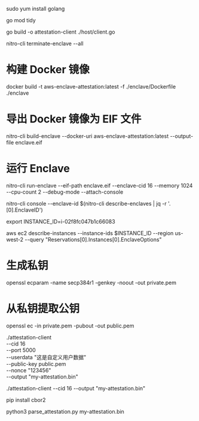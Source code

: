 sudo yum install golang

go mod tidy

go build -o attestation-client ./host/client.go

nitro-cli terminate-enclave --all

# 构建 Docker 镜像
docker build -t aws-enclave-attestation:latest -f ./enclave/Dockerfile ./enclave

# 导出 Docker 镜像为 EIF 文件
nitro-cli build-enclave --docker-uri aws-enclave-attestation:latest --output-file enclave.eif

# 运行 Enclave
nitro-cli run-enclave --eif-path enclave.eif --enclave-cid 16 --memory 1024 --cpu-count 2 --debug-mode --attach-console

nitro-cli console --enclave-id $(nitro-cli describe-enclaves | jq -r '.[0].EnclaveID')

export INSTANCE_ID=i-02f8fc047b1c66083

aws ec2 describe-instances --instance-ids $INSTANCE_ID --region us-west-2 --query "Reservations[0].Instances[0].EnclaveOptions"


# 生成私钥
openssl ecparam -name secp384r1 -genkey -noout -out private.pem

# 从私钥提取公钥
openssl ec -in private.pem -pubout -out public.pem


./attestation-client \
  --cid 16 \
  --port 5000 \
  --userdata "这是自定义用户数据" \
  --public-key public.pem \
  --nonce "123456" \
  --output "my-attestation.bin"

./attestation-client --cid 16 --output "my-attestation.bin"


pip install cbor2

python3 parse_attestation.py my-attestation.bin

